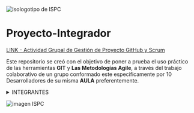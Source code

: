![isologotipo de ISPC](https://scontent.fsla4-1.fna.fbcdn.net/v/t39.30808-6/246688970_101966488948971_1254348792837607690_n.png?_nc_cat=107&ccb=1-7&_nc_sid=09cbfe&_nc_ohc=YMJ5JLDfLVEAX8iG7MF&_nc_ht=scontent.fsla4-1.fna&oh=00_AT9QdIwrCqLa3Ivea12F8XtDu5lTbSaJjl8lSaYh8IYmmw&oe=62C0027F)

# **Proyecto-Integrador**

[LINK - Actividad Grupal de Gestión de Proyecto GitHub y Scrum](https://docs.google.com/document/u/2/d/e/2PACX-1vTecj7MGt5aLd4ibNmO90P4II0fp95asnwLAKM1twv-9dAkJIpqWc9rIe643ZInFJJLl85vaW_vr-IV/pub)

Este repositorio se creó con el objetivo de poner a prueba el uso práctico de las herramientas **GIT** y **Las Metodologías Agile**, a través del trabajo colaborativo de un grupo conformado este especificamente por 10 Desarrolladores de su misma **AULA** preferentemente.

<details><summary>INTEGRANTES</summary>

| Integrante Nº | Nombre y Apellido | Correo | Usuario de GitHub | Rol |
| --- | --- | --- | --- | --- |
1 | Jesús Fernando Torres | fenderjt7@gmail.com | [@JFerT](https://github.com/JFerT) | Scrum Master
2 | Facundo Manuel Díaz Córdoba | facudiaz1738@hotmail.com | [@facumd](https://github.com/facumd) | Developer |
3 | Gustavo Antonio Cardozo	| gustavo.cardozo0@gmail.com | [@GusCardozo](https://github.com/GusCardozo) | Developer |
4 | Pablo Duarte | pablo37942@gmail.com | [@PulpoI](https://github.com/PulpoI) | Developer |	
5 | Sebastián Martín Tolaba | martin_091@hotmail.com | [@Martin-91](https://github.com/Martin-91) |  Developer |
6 | José Tomás Moya	| josetomasmoya11@gmail.com | [@MoyaJoseDev](https://github.com/JulietaOviedo) | Developer |
7 | Carla Julieta Oviedo | oviedojulietacarla@gmail.com | [@JulietaOviedo](https://github.com/JulietaOviedo)	| Developer |
8 | Francisco Giachero | giacherofranc22@gmail.com | [@Frangia22](https://github.com/Frangia22) | Developer |
9 | Valentino Giannico	| valentinogiannico04@gmail.com | [@Valenn4](https://github.com/Valenn4) | Developer |
10 | Joana Katherine Meza	 |joanakathemeza@hotmail.com | [@Joanamezaok](https://github.com/Joanamezaok) | Developer |

</details>

![imagen ISPC](https://scontent.fsla4-1.fna.fbcdn.net/v/t39.30808-6/277577116_155669553578664_1169744736710124310_n.png?_nc_cat=108&ccb=1-7&_nc_sid=e3f864&_nc_ohc=YJf3r43Jjy4AX-yrTBY&_nc_ht=scontent.fsla4-1.fna&oh=00_AT8MLpMYZrYgz8mGwYOlWqBYi-DJ5gvDCdBJ4XPENJNPvA&oe=62C18BC2)

